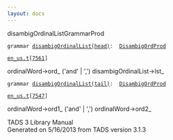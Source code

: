 ```yaml
---
layout: docs
---
```

<span class="title">disambigOrdinalList</span><span class="type">GrammarProd</span>

`grammar `<span class="classExtLink">[`disambigOrdinalList(head)`](../object/disambigOrdinalList(head).html)</span>` :   `[`DisambigOrdProd`](../object/DisambigOrdProd.html)

[`en_us.t`](../file/en_us.t.html)`[`[`7561`](../source/en_us.t.html#7561)`]`

<div class="gramrule">

ordinalWord-\>ord\_ ('and' \| ',') disambigOrdinalList-\>lst\_  

</div>

`grammar `<span class="classExtLink">[`disambigOrdinalList(tail)`](../object/disambigOrdinalList(tail).html)</span>` :   `[`DisambigOrdProd`](../object/DisambigOrdProd.html)

[`en_us.t`](../file/en_us.t.html)`[`[`7547`](../source/en_us.t.html#7547)`]`

<div class="gramrule">

ordinalWord-\>ord1\_ ('and' \| ',') ordinalWord-\>ord2\_

</div>

<div class="ftr">

TADS 3 Library Manual  
Generated on 5/16/2013 from TADS version 3.1.3

</div>
